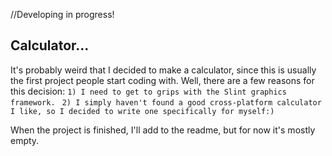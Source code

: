 //Developing in progress!
## Calculator...

It's probably weird that I decided to make a calculator, since this is usually the first project people start coding with. Well, there are a few reasons for this decision: 
`1) I need to get to grips with the Slint graphics framework. `
`2) I simply haven't found a good cross-platform calculator I like, so I decided to write one specifically for myself:)`

When the project is finished, I'll add to the readme, but for now it's mostly empty.